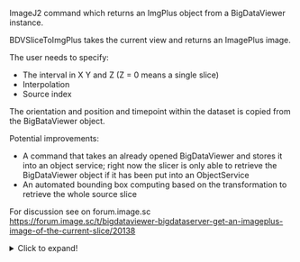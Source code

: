 ImageJ2 command which returns an ImgPlus object from a BigDataViewer instance.

BDVSliceToImgPlus takes the current view and returns an ImagePlus image.

The user needs to specify:
* The interval in X Y and Z (Z = 0 means a single slice)
* Interpolation
* Source index

The orientation and position and timepoint within the dataset is copied from the BigBataViewer object.

Potential improvements:
* A command that takes an already opened BigDataViewer and stores it into an object service; right now the slicer is only able to retrieve the BigDataViewer object if it has been put into an ObjectService
* An automated bounding box computing based on the transformation to retrieve the whole source slice


For discussion see on forum.image.sc https://forum.image.sc/t/bigdataviewer-bigdataserver-get-an-imageplus-image-of-the-current-slice/20138

<details>
  <summary>Click to expand!</summary>

## [BdvSourcesInspect](https://github.com/BIOP/bigdataviewer_scijava/tree/master/src/main/java/ch/epfl/biop/bdv/scijava/command/BdvSourcesInspect.java) [BDV_SciJava>Bdv>Inspect BDV Sources]
Prints in the console informations about a bdv source.
Looks recursively through wrapped sources in order to understand the logic behind a source which could have been loaded from a dataset, affinetransformed, warped, affinetransformed again...
### Input
* [BdvHandle] **bdvh**:Input Bdv Window
* [boolean] **getFullInformations**:
* [String] **sourceIndexString**:Indexes ('0,3:5'), of the sources to inspect
* [int] **timepoint**:


## [BdvWindowCreate](https://github.com/BIOP/bigdataviewer_scijava/tree/master/src/main/java/ch/epfl/biop/bdv/scijava/command/BdvWindowCreate.java) [BDV_SciJava>Bdv>Create Empty BDV Frame]
Creates an empty Bdv window
### Input
* [GuavaWeakCacheService] **cacheService**:
* [boolean] **is2D**:Create a 2D Bdv window
* [ObjectService] **os**:
* [double] **px**:Location and size of the view of the new Bdv window
* [double] **py**:Location and size of the view of the new Bdv window
* [double] **pz**:Location and size of the view of the new Bdv window
* [double] **s**:Location and size of the view of the new Bdv window
* [String] **windowTitle**:Title of the new Bdv window
### Output
* [BdvHandle] **bdvh**:

</details>
